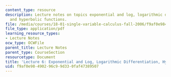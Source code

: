 ```yaml
---
content_type: resource
description: Lecture notes on topics exponential and log, logarithmic differentiation,
  and hyperbolic functions.
file: /media/courses/18-01-single-variable-calculus-fall-2006/f9af0e98490296c99d330faf47389507_lec6.pdf
file_type: application/pdf
learning_resource_types:
- Lecture Notes
ocw_type: OCWFile
parent_title: Lecture Notes
parent_type: CourseSection
resourcetype: Document
title: 'Lecture 6: Exponential and Log, Logarithmic Differentiation, Hyperbolic Functions'
uid: f9af0e98-4902-96c9-9d33-0faf47389507
---
```

